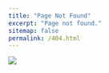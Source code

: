 ```yaml
---
title: "Page Not Found"
excerpt: "Page not found."
sitemap: false
permalink: /404.html
---
```


![](https://tek2tech.com/wp-content/uploads/2021/12/404notfound.jpg)